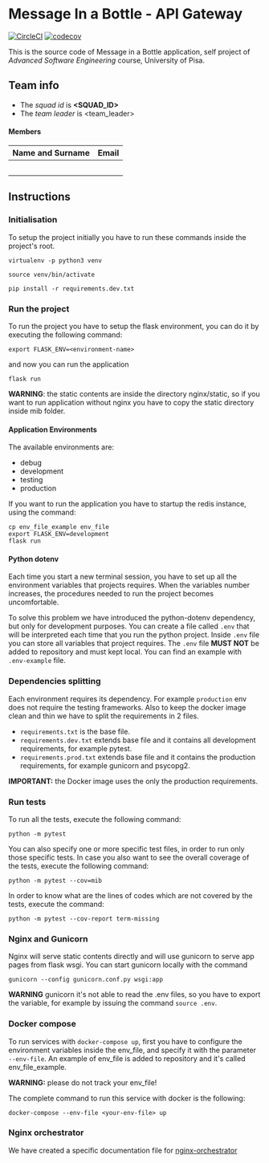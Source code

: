 # Message In a Bottle - API Gateway


[![CircleCI](https://circleci.com/gh/NennoMP/mib-api-gateway.svg?style=svg)](https://app.circleci.com/pipelines/github/NennoMP/mib-api-gateway)
[![codecov](https://codecov.io/gh/NennoMP/mib-api-gateway/branch/main/graph/badge.svg?token=APB8A4ZRIF)](https://codecov.io/gh/NennoMP/mib-api-gateway)

This is the source code of Message in a Bottle application, self project of *Advanced Software Engineering* course,
University of Pisa.

## Team info

- The *squad id* is **<SQUAD_ID>**
- The *team leader* is <team_leader>

#### Members

| Name and Surname | Email |
| ---------------- | ----- |
|                  |       |
|                  |       |
|                  |       |
|                  |       |
|                  |       |


## Instructions

### Initialisation

To setup the project initially you have to run these commands
inside the project's root.

`virtualenv -p python3 venv`

`source venv/bin/activate`

`pip install -r requirements.dev.txt`

### Run the project

To run the project you have to setup the flask environment,
you can do it by executing the following command:

`export FLASK_ENV=<environment-name>`

and now you can run the application

`flask run`

**WARNING**: the static contents are inside the directory nginx/static,
so if you want to run application without nginx you have to copy
the static directory inside mib folder.

#### Application Environments

The available environments are:

- debug
- development
- testing
- production

If you want to run the application you have to startup the redis
instance, using the command:

```shell script
cp env_file_example env_file
export FLASK_ENV=development
flask run
```

#### Python dotenv

Each time you start a new terminal session, you have to
set up all the environment variables that projects requires.
When the variables number increases, the procedures needed to run
the project becomes uncomfortable. 

To solve this problem we have introduced the python-dotenv dependency,
but only for development purposes.
You can create a file called `.env` that will be interpreted each time
that you run the python project.
Inside `.env` file you can store all variables that project requires.
The `.env` file **MUST NOT** be added to repository and must kept
local. You can find an example with `.env-example` file.

### Dependencies splitting

Each environment requires its dependency. For example
`production` env does not require the testing frameworks.
Also to keep the docker image clean and thin we have
to split the requirements in 2 files.

- `requirements.txt` is the base file.
- `requirements.dev.txt` extends base file and it contains all development requirements,
for example pytest.
- `requirements.prod.txt` extends base file and it contains the production requirements,
for example gunicorn and psycopg2.

**IMPORTANT:** the Docker image uses the only the production requirements.
### Run tests

To run all the tests, execute the following command:

`python -m pytest`

You can also specify one or more specific test files, in order to run only those specific tests.
In case you also want to see the overall coverage of the tests, execute the following command:

`python -m pytest --cov=mib`

In order to know what are the lines of codes which are not covered by the tests, execute the command:

`python -m pytest --cov-report term-missing`

### Nginx and Gunicorn

Nginx will serve static contents directly and will use gunicorn
to serve app pages from flask wsgi.
You can start gunicorn locally with the command

`gunicorn --config gunicorn.conf.py wsgi:app`

**WARNING** gunicorn it's not able to read
the .env files, so you have to export the variable, for
example by issuing the command `source .env`.


### Docker compose

To run services with `docker-compose up`, first you
have to configure the environment variables
inside the env_file, and specify it with the parameter `--env-file`.
An example of env_file is added to repository and it's called
env_file_example.

**WARNING:** please do not track your env_file!

The complete command to run this service with docker is the following:

`docker-compose --env-file <your-env-file> up`

### Nginx orchestrator

We have created a specific documentation file for 
[nginx-orchestrator](./nginx-orchestrator/README.md)

